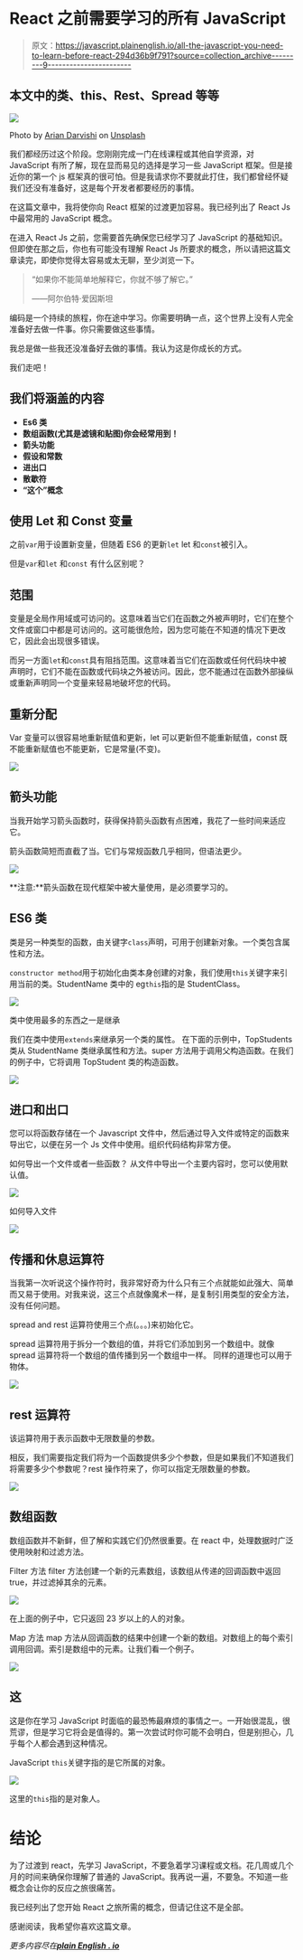 # React 之前需要学习的所有 JavaScript

> 原文：<https://javascript.plainenglish.io/all-the-javascript-you-need-to-learn-before-react-294d36b9f791?source=collection_archive---------9----------------------->

## 本文中的类、this、Rest、Spread 等等

![](img/803fb93d0cdf6a0b17f178a5732b7450.png)

Photo by [Arian Darvishi](https://unsplash.com/@arianismmm?utm_source=medium&utm_medium=referral) on [Unsplash](https://unsplash.com?utm_source=medium&utm_medium=referral)

我们都经历过这个阶段。您刚刚完成一门在线课程或其他自学资源，对 JavaScript 有所了解，现在显而易见的选择是学习一些 JavaScript 框架。但是接近你的第一个 js 框架真的很可怕。但是我请求你不要就此打住，我们都曾经怀疑我们还没有准备好，这是每个开发者都要经历的事情。

在这篇文章中，我将使你向 React 框架的过渡更加容易。我已经列出了 React Js 中最常用的 JavaScript 概念。

在进入 React Js 之前，您需要首先确保您已经学习了 JavaScript 的基础知识。但即使在那之后，你也有可能没有理解 React Js 所要求的概念，所以请把这篇文章读完，即使你觉得太容易或太无聊，至少浏览一下。

> “如果你不能简单地解释它，你就不够了解它。”
> 
> ——阿尔伯特·爱因斯坦

编码是一个持续的旅程，你在途中学习。你需要明确一点，这个世界上没有人完全准备好去做一件事。你只需要做这些事情。

我总是做一些我还没准备好去做的事情。我认为这是你成长的方式。

我们走吧！

## 我们将涵盖的内容

*   **Es6 类**
*   **数组函数(尤其是滤镜和贴图)你会经常用到！**
*   **箭头功能**
*   **假设和常数**
*   **进出口**
*   **散歇符**
*   **“这个”概念**

## 使用 Let 和 Const 变量

之前`var`用于设置新变量，但随着 ES6 的更新`let` let 和`const`被引入。

但是`var`和`let` 和`const` 有什么区别呢？

## 范围

变量是全局作用域或可访问的。这意味着当它们在函数之外被声明时，它们在整个文件或窗口中都是可访问的。这可能很危险，因为您可能在不知道的情况下更改它，因此会出现很多错误。

而另一方面`let`和`const`具有阻挡范围。这意味着当它们在函数或任何代码块中被声明时，它们不能在函数或代码块之外被访问。因此，您不能通过在函数外部操纵或重新声明同一个变量来轻易地破坏您的代码。

## 重新分配

Var 变量可以很容易地重新赋值和更新，let 可以更新但不能重新赋值，const 既不能重新赋值也不能更新，它是常量(不变)。

![](img/b779932f53ed66bd995e4c5a1e308512.png)

## 箭头功能

当我开始学习箭头函数时，获得保持箭头函数有点困难，我花了一些时间来适应它。

箭头函数简短而直截了当。它们与常规函数几乎相同，但语法更少。

![](img/e6a61f036fc2811ab2f1cf430e731fed.png)

**注意:**箭头函数在现代框架中被大量使用，是必须要学习的。

## ES6 类

类是另一种类型的函数，由关键字`class`声明，可用于创建新对象。一个类包含属性和方法。

`constructor method`用于初始化由类本身创建的对象，我们使用`this`关键字来引用当前的类。StudentName 类中的 eg`this`指的是 StudentClass。

![](img/9c3b10434899d1a9e174e33ef0e0a9a4.png)

类中使用最多的东西之一是继承

我们在类中使用`extends`来继承另一个类的属性。
在下面的示例中，TopStudents 类从 StudentName 类继承属性和方法。super 方法用于调用父构造函数。在我们的例子中，它将调用 TopStudent 类的构造函数。

![](img/3769efb9b98668267a9cc03c946bb911.png)

## 进口和出口

您可以将函数存储在一个 Javascript 文件中，然后通过导入文件或特定的函数来导出它，以便在另一个 Js 文件中使用。组织代码结构非常方便。

如何导出一个文件或者一些函数？
从文件中导出一个主要内容时，您可以使用默认值。

![](img/c128ee86cc14bf519eee427b614f56c2.png)

如何导入文件

![](img/6df87583d46e373675602619c2f532d6.png)

## 传播和休息运算符

当我第一次听说这个操作符时，我非常好奇为什么只有三个点就能如此强大、简单而又易于使用。对我来说，这三个点就像魔术一样，是复制引用类型的安全方法，没有任何问题。

spread and rest 运算符使用三个点(。。。)来初始化它。

spread 运算符用于拆分一个数组的值，并将它们添加到另一个数组中。就像 spread 运算符将一个数组的值传播到另一个数组中一样。
同样的道理也可以用于物体。

![](img/76981eab486067ec72bfc57fb94728b1.png)

## rest 运算符

该运算符用于表示函数中无限数量的参数。

相反，我们需要指定我们将为一个函数提供多少个参数，但是如果我们不知道我们将需要多少个参数呢？rest 操作符来了，你可以指定无限数量的参数。

![](img/8b0425b014ab68a4a5189e58312125fb.png)

## 数组函数

数组函数并不新鲜，但了解和实践它们仍然很重要。在 react 中，处理数据时广泛使用映射和过滤方法。

Filter 方法
filter 方法创建一个新的元素数组，该数组从传递的回调函数中返回 true，并过滤掉其余的元素。

![](img/95ccc2cdd3bc441389c152946c181f8e.png)

在上面的例子中，它只返回 23 岁以上的人的对象。

Map 方法
map 方法从回调函数的结果中创建一个新的数组。对数组上的每个索引调用回调。索引是数组中的元素。让我们看一个例子。

![](img/6cc30223c34057ea6c4ef63d1373c8aa.png)

## 这

这是你在学习 JavaScript 时面临的最恐怖最麻烦的事情之一。一开始很混乱，很荒谬，但是学习它将会是值得的。第一次尝试时你可能不会明白，但是别担心，几乎每个人都会遇到这种情况。

JavaScript `this`关键字指的是它所属的对象。

![](img/d654f73cec7ee18b3a7fbde0ba8f1de4.png)

这里的`this`指的是对象人。

# 结论

为了过渡到 react，先学习 JavaScript，不要急着学习课程或文档。花几周或几个月的时间来确保你理解了普通的 JavaScript。我再说一遍，不要急。不知道一些概念会让你的反应之旅很痛苦。

我已经列出了您开始 React 之旅所需的概念，但请记住这不是全部。

感谢阅读，我希望你喜欢这篇文章。

*更多内容尽在*[***plain English . io***](http://plainenglish.io/)
